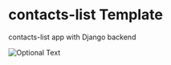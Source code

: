 # contacts-list Template
contacts-list app with Django backend

![Optional Text](../main/complete_contact_list.jpg)
